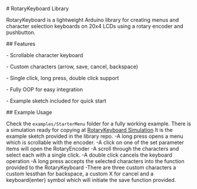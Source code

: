 \# RotaryKeyboard Library



RotaryKeyboard is a lightweight Arduino library for creating menus and character selection keyboards on 20x4 LCDs using a rotary encoder and pushbutton.



\## Features



\- Scrollable character keyboard

\- Custom characters (arrow, save, cancel, backspace)

\- Single click, long press, double click support

\- Fully OOP for easy integration

\- Example sketch included for quick start



\## Example Usage



Check the `examples/StarterMenu` folder for a fully working example.
There is a simulation ready for copying at [RotaryKeyboard Simulation](https://wokwi.com/projects/441642530815823873)
It is the example sketch provided in the library repo. 
-A long press opens a menu which is scrollable with the encoder. 
-A click on one of the set parameter items will open the RotaryEncoder
-A scroll through the characters and select each with a single click.
-A double click cancels the keyboard operation
-A long press accepts the selected characters into the function provided to the RotaryKeyboard
-There are three custom characters a custom lessthan for backspace, a custom X for cancel and a keyboard{enter} symbol which will initiate the save function provided.


